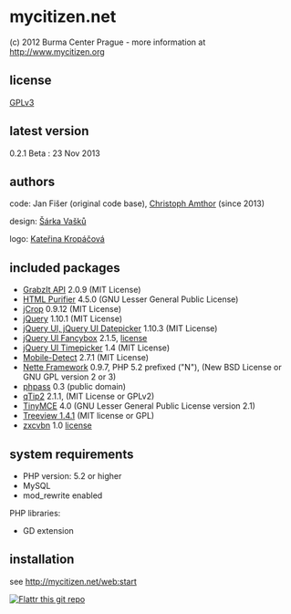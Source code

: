 mycitizen.net
=============

(c) 2012 Burma Center Prague - more information at http://www.mycitizen.org

license
-------
[GPLv3](https://www.gnu.org/licenses/gpl-3.0.html)

latest version
--------------
0.2.1 Beta : 23 Nov 2013


authors
-------
code:	Jan Fišer (original code base), [Christoph Amthor](http://mycitizen.net) (since 2013)

design:	[Šárka Vašků](http://www.ecn.cz)

logo:	[Kateřina Kropáčová](http://kanadruhou.cz)


included packages
-----------------
- [GrabzIt API](http://grabz.it/api/php/) 2.0.9 (MIT License)
- [HTML Purifier](http://htmlpurifier.org/) 4.5.0 (GNU Lesser General Public
    License)
- [jCrop](https://github.com/tapmodo/Jcrop) 0.9.12 (MIT License)
- [jQuery](http://jquery.com/) 1.10.1 (MIT License)
- [jQuery UI, jQuery UI Datepicker](http://jqueryui.com ) 1.10.3 (MIT License)
- [jQuery UI Fancybox](http://fancyapps.com/fancybox/) 2.1.5, [license](http://www.fancyapps.com/fancybox/#license)
- [jQuery UI Timepicker](http://trentrichardson.com/examples/timepicker) 1.4 (MIT License)
- [Mobile-Detect](http://mobiledetect.net) 2.7.1 (MIT License)
- [Nette Framework](http://nette.org/) 0.9.7, PHP 5.2 prefixed ("N"), (New BSD License or GNU GPL version 2 or 3)
- [phpass](http://www.openwall.com/phpass/) 0.3 (public domain)
- [qTip2](http://qtip2.com/) 2.1.1, (MIT License or GPLv2)
- [TinyMCE](http://www.tinymce.com/) 4.0 (GNU Lesser General Public
    License version 2.1)
- [Treeview 1.4.1](http://docs.jquery.com/Plugins/Treeview) (MIT license or GPL)
- [zxcvbn](https://github.com/lowe/zxcvbn) 1.0 [license](https://github.com/lowe/zxcvbn/blob/master/LICENSE.txt)

system requirements
-------------------
- PHP version: 5.2 or higher
- MySQL
- mod_rewrite enabled

PHP libraries:
- GD extension

installation
------------

see http://mycitizen.net/web:start


[![Flattr this git repo](http://api.flattr.com/button/flattr-badge-large.png)](https://flattr.com/submit/auto?user_id=burmablog&url=https://github.com/BurmaCenterPrague/MyCitizen.net&title=mycitizen.net&language=en&tags=github&category=software) 
